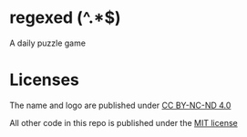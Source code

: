# regexed (^.\*$)

A daily puzzle game

# Licenses

The name and logo are published under [CC BY-NC-ND 4.0](https://creativecommons.org/licenses/by-nc-nd/4.0/)

All other code in this repo is published under the [MIT license](https://opensource.org/license/mit)
